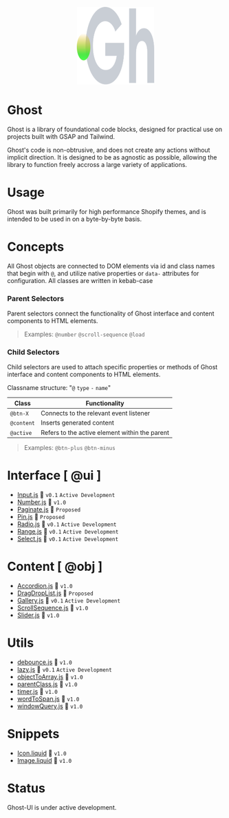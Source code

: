 <p align="center">
  <img width="180" height="180" src="https://github.com/terrainagency/ghost/blob/main/assets/logo.svg" alt="Ghost: Agnostic GSAP and Tailwind Framework">
</p>

# Ghost
Ghost is a library of foundational code blocks, designed for practical use on projects built with GSAP and Tailwind.

Ghost's code is non-obtrusive, and does not create any actions without implicit direction. It is designed to be as agnostic as possible, allowing the library to function freely accross a large variety of applications.

# Usage
Ghost was built primarily for high performance Shopify themes, and is intended to be used in on a byte-by-byte basis. 

# Concepts 
All Ghost objects are connected to DOM elements via id and class names that begin with `@`, and utilize native properties or `data-` attributes for configuration. All classes are written in kebab-case

### Parent Selectors
Parent selectors connect the functionality of Ghost interface and content components to HTML elements.

> Examples: `@number` `@scroll-sequence` `@load`

### Child Selectors
Child selectors are used to attach specific properties or methods of Ghost interface and content components to HTML elements.

Classname structure: "`@` `type` `-` `name`"

Class | Functionality
------------ | -------------
`@btn-X` | Connects to the relevant event listener
`@content` | Inserts generated content
`@active` | Refers to the active element within the parent

> Examples: `@btn-plus` `@btn-minus`

# Interface [ @ui ]
* [Input.js](https://github.com/terrainagency/ghost/tree/main/interface/Input) :small_orange_diamond: `v0.1` `Active Development`
* [Number.js](https://github.com/terrainagency/ghost/tree/main/interface/Number) :small_blue_diamond: `v1.0` 
* [Paginate.js](https://github.com/terrainagency/ghost/tree/main/interface/Paginate) :small_red_triangle: `Proposed`
* [Pin.js](https://github.com/terrainagency/ghost/tree/main/interface/Pin) :small_red_triangle: `Proposed`
* [Radio.js](https://github.com/terrainagency/ghost/tree/main/interface/Radio) :small_orange_diamond: `v0.1` `Active Development`
* [Range.js](https://github.com/terrainagency/ghost/tree/main/interface/Range) :small_orange_diamond: `v0.1` `Active Development`
* [Select.js](https://github.com/terrainagency/ghost/tree/main/interface/Select) :small_orange_diamond: `v0.1` `Active Development`

# Content [ @obj ]
* [Accordion.js](https://github.com/terrainagency/ghost/tree/main/content/Accordion) :small_blue_diamond: `v1.0`
* [DragDropList.js](https://github.com/terrainagency/ghost/tree/main/content/DragDropList) :small_red_triangle: `Proposed`
* [Gallery.js](https://github.com/terrainagency/ghost/tree/main/content/Gallery) :small_orange_diamond: `v0.1` `Active Development`
* [ScrollSequence.js](https://github.com/terrainagency/ghost/tree/main/content/ScrollSequence) :small_blue_diamond: `v1.0` 
* [Slider.js](https://github.com/terrainagency/ghost/tree/main/content/Slider) :small_blue_diamond: `v1.0` 

# Utils
* [debounce.js](https://github.com/terrainagency/ghost/blob/main/utils/debounce.js) :small_blue_diamond: `v1.0` 
* [lazy.js](https://github.com/terrainagency/ghost/blob/main/utils/lazy.js) :small_orange_diamond: `v0.1` `Active Development`
* [objectToArray.js](https://github.com/terrainagency/ghost/blob/main/utils/objecToArray.js) :small_blue_diamond: `v1.0` 
* [parentClass.js](https://github.com/terrainagency/ghost/tree/main/utils/WindowQuery.js) :small_blue_diamond: `v1.0` 
* [timer.js](https://github.com/terrainagency/ghost/tree/main/utils/Timer.js) :small_blue_diamond: `v1.0` 
* [wordToSpan.js](https://github.com/terrainagency/ghost/blob/main/utils/wordToSpan.js) :small_blue_diamond: `v1.0` 
* [windowQuery.js](https://github.com/terrainagency/ghost/tree/main/utils/WindowQuery.js) :small_blue_diamond: `v1.0` 

# Snippets
* [Icon.liquid](https://github.com/terrainagency/ghost/tree/main/snippets/Icon) :small_blue_diamond: `v1.0` 
* [Image.liquid](https://github.com/terrainagency/ghost/tree/main/snippets/Image) :small_blue_diamond: `v1.0` 

# Status
Ghost-UI is under active development. 
